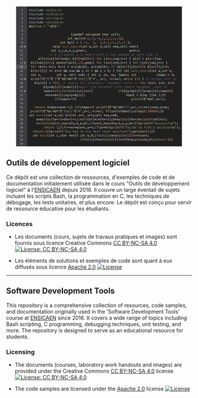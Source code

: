 <p align="center"><img src="figures/screenshot.png" alt="A scattered code" title="A scattered code" width="450"></p>

## Outils de développement logiciel

Ce dépôt est une collection de ressources, d'exemples de code et de documentation initialement utilisée dans le cours "Outils de développement logiciel" à l'[ENSICAEN](http://www.ensicaen.fr) depuis 2016. Il couvre un large éventail de sujets incluant les scripts Bash, la programmation en C, les techniques de débogage, les tests unitaires, et plus encore. Le dépôt est conçu pour servir de ressource éducative pour les étudiants.

### Licences

* Les documents (cours, sujets de travaux pratiques et images) sont fournis sous licence Creative Commons [CC BY-NC-SA 4.0](https://creativecommons.org/licenses/by-nc-sa/4.0/) [![License: CC BY-NC-SA 4.0](https://img.shields.io/badge/License-CC%20BY--NC--SA%204.0-lightgrey.svg)](http://creativecommons.org/licenses/by-nc-sa/4.0/) 

* Les éléments de solutions et exemples de code sont quant à eux diffusés sous licence [Apache 2.0](https://www.apache.org/licenses/LICENSE-2.0) [![License](https://img.shields.io/hexpm/l/plug.svg)](https://www.apache.org/licenses/LICENSE-2.0)

-----

## Software Development Tools

This repository is a comprehensive collection of resources, code samples, and documentation originally used in the 'Software Development Tools' course at [ENSICAEN](http://www.ensicaen.fr) since 2016. It covers a wide range of topics including Bash scripting, C programming, debugging techniques, unit testing, and more. The repository is designed to serve as an educational resource for students.

### Licensing

* The documents (courses, laboratory work handouts and images) are provided under the Creative Commons [CC BY-NC-SA 4.0](https://creativecommons.org/licenses/by-nc-sa/4.0/) license [![License: CC BY-NC-SA 4.0](https://img.shields.io/badge/License-CC%20BY--NC--SA%204.0-lightgrey.svg)](http://creativecommons.org/licenses/by-nc-sa/4.0/) 

* The code samples are licensed under the [Apache 2.0](https://www.apache.org/licenses/LICENSE-2.0) license [![License](https://img.shields.io/hexpm/l/plug.svg)](https://www.apache.org/licenses/LICENSE-2.0)
